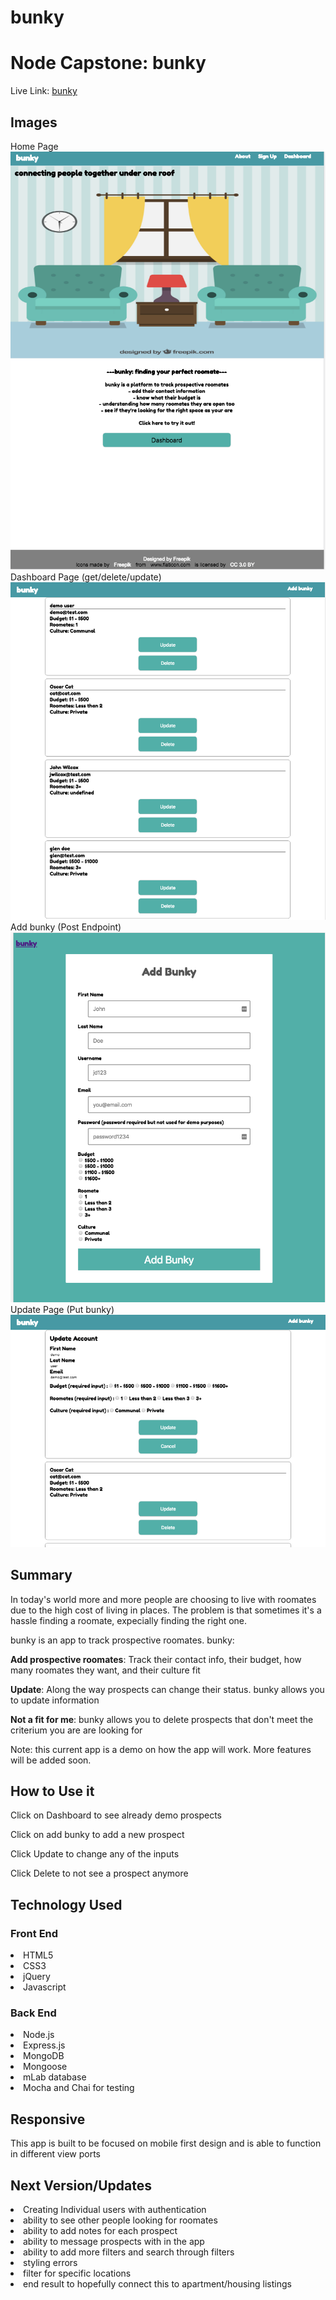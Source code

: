 # bunky
<h1>Node Capstone: bunky</h1>

Live Link: <a href="https://murmuring-castle-28514.herokuapp.com/index.html"> bunky </a>

<h2>Images</h2>
<div>Home Page </div>
<img src="./public/imgs/home_page.png" alt="Home Page screenshot">
<div>Dashboard Page (get/delete/update)</div>
<img src="./public/imgs/get_delete_page.png" alt="Dashboard screenshot">
<div>Add bunky (Post Endpoint) </div>
<img src="./public/imgs/add_bunky_page.png" alt="Add Page screenshot">
<div>Update Page (Put bunky)</div>
<img src="./public/imgs/update_page.png" alt="Update Page">


<h2>Summary</h2>
<p>In today's world more and more people are choosing to live with roomates due to the high cost of living in places. The problem is that sometimes it's a hassle finding a roomate, expecially finding the right one.</p>
<p> bunky is an app to track prospective roomates.  bunky: </p>
<p><strong>Add prospective roomates</strong>: Track their contact info, their budget, how many roomates they want, and their culture fit </p>
<p> <strong>Update</strong>: Along the way prospects can change their status. bunky allows you to update information </p>
<p> <strong>Not a fit for me</strong>: bunky allows you to delete prospects that don't meet the criterium you are are looking for</p>
<p>Note: this current app is a demo on how the app will work. More features will be added soon.

<h2> How to Use it</h2>
<p> Click on Dashboard to see already demo prospects </p>
<p> Click on add bunky to add a new prospect</p>
<p> Click Update to change any of the inputs</p>
<p> Click Delete to not see a prospect anymore</p>

<h2> Technology Used</h2>
<h3>Front End</h3>
<li> HTML5 </li>
<li> CSS3 </li>
<li>jQuery</li>
<li>Javascript</li>

<h3>Back End</h3>
<li>Node.js</li>
<li>Express.js</li>
<li>MongoDB</li>
<li>Mongoose</li>
<li>mLab database</li>
<li>Mocha and Chai for testing</li>

<h2>Responsive</h2>
<p>This app is built to be focused on mobile first design and is able to function in different view ports</p>

<h2>Next Version/Updates</h2>
<li>Creating Individual users with authentication</li>
<li>ability to see other people looking for roomates</li>
<li>ability to add notes for each prospect</li>
<li>ability to message prospects with in the app</li>
<li>ability to add more filters and search through filters</li>
<li>styling errors</li>
<li>filter for specific locations</li>
<li>end result to hopefully connect this to apartment/housing listings</li>


